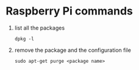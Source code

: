 # Raspberry Pi commands
1. list all the packages
   ```
   dpkg -l
   ```
2. remove the package and the configuration file
   ```
   sudo apt-get purge <package name>
   ```

